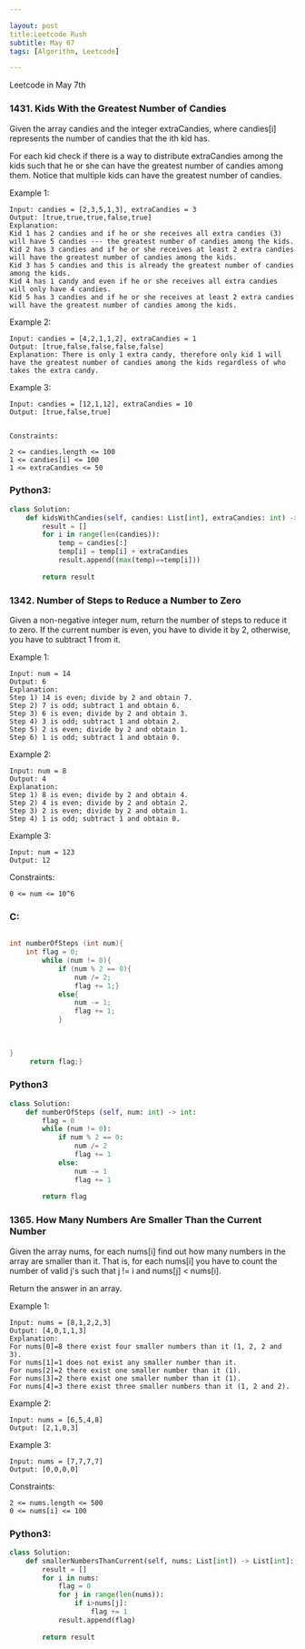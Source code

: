```yaml
---

layout: post
title:Leetcode Rush 
subtitle: May 07
tags: [Algorithm, Leetcode]

---
```



Leetcode in May 7th

### 1431. Kids With the Greatest Number of Candies


Given the array candies and the integer extraCandies, where candies[i] represents the number of candies that the ith kid has.

For each kid check if there is a way to distribute extraCandies among the kids such that he or she can have the greatest number of candies among them. Notice that multiple kids can have the greatest number of candies.

 

Example 1:

```
Input: candies = [2,3,5,1,3], extraCandies = 3
Output: [true,true,true,false,true] 
Explanation: 
Kid 1 has 2 candies and if he or she receives all extra candies (3) will have 5 candies --- the greatest number of candies among the kids. 
Kid 2 has 3 candies and if he or she receives at least 2 extra candies will have the greatest number of candies among the kids. 
Kid 3 has 5 candies and this is already the greatest number of candies among the kids. 
Kid 4 has 1 candy and even if he or she receives all extra candies will only have 4 candies. 
Kid 5 has 3 candies and if he or she receives at least 2 extra candies will have the greatest number of candies among the kids. 
```

Example 2:

```
Input: candies = [4,2,1,1,2], extraCandies = 1
Output: [true,false,false,false,false] 
Explanation: There is only 1 extra candy, therefore only kid 1 will have the greatest number of candies among the kids regardless of who takes the extra candy.

```
Example 3:

```
Input: candies = [12,1,12], extraCandies = 10
Output: [true,false,true]
 
```
```
Constraints:

2 <= candies.length <= 100
1 <= candies[i] <= 100
1 <= extraCandies <= 50
```


### Python3:

```python
class Solution:
    def kidsWithCandies(self, candies: List[int], extraCandies: int) -> List[bool]:
        result = []
        for i in range(len(candies)):
            temp = candies[:]
            temp[i] = temp[i] + extraCandies
            result.append((max(temp)==temp[i]))
        
        return result

```


### 1342. Number of Steps to Reduce a Number to Zero


Given a non-negative integer num, return the number of steps to reduce it to zero. If the current number is even, you have to divide it by 2, otherwise, you have to subtract 1 from it.

 

Example 1:

```
Input: num = 14
Output: 6
Explanation: 
Step 1) 14 is even; divide by 2 and obtain 7. 
Step 2) 7 is odd; subtract 1 and obtain 6.
Step 3) 6 is even; divide by 2 and obtain 3. 
Step 4) 3 is odd; subtract 1 and obtain 2. 
Step 5) 2 is even; divide by 2 and obtain 1. 
Step 6) 1 is odd; subtract 1 and obtain 0.
```

Example 2:

```
Input: num = 8
Output: 4
Explanation: 
Step 1) 8 is even; divide by 2 and obtain 4. 
Step 2) 4 is even; divide by 2 and obtain 2. 
Step 3) 2 is even; divide by 2 and obtain 1. 
Step 4) 1 is odd; subtract 1 and obtain 0.
```
Example 3:

```
Input: num = 123
Output: 12
``` 

Constraints:

```
0 <= num <= 10^6
```
### C:

```c

int numberOfSteps (int num){
    int flag = 0;
        while (num != 0){
            if (num % 2 == 0){
                num /= 2;
                flag += 1;}
            else{
                num -= 1;
                flag += 1;
            }
        
       

}
     return flag;}
```

### Python3

```python
class Solution:
    def numberOfSteps (self, num: int) -> int:
        flag = 0
        while (num != 0):
            if num % 2 == 0:
                num /= 2
                flag += 1
            else:
                num -= 1
                flag += 1
        
        return flag
```


### 1365. How Many Numbers Are Smaller Than the Current Number


Given the array nums, for each nums[i] find out how many numbers in the array are smaller than it. That is, for each nums[i] you have to count the number of valid j's such that j != i and nums[j] < nums[i].

Return the answer in an array.

 

Example 1:

```
Input: nums = [8,1,2,2,3]
Output: [4,0,1,1,3]
Explanation: 
For nums[0]=8 there exist four smaller numbers than it (1, 2, 2 and 3). 
For nums[1]=1 does not exist any smaller number than it.
For nums[2]=2 there exist one smaller number than it (1). 
For nums[3]=2 there exist one smaller number than it (1). 
For nums[4]=3 there exist three smaller numbers than it (1, 2 and 2).
```

Example 2:

```
Input: nums = [6,5,4,8]
Output: [2,1,0,3]
```

Example 3:

```
Input: nums = [7,7,7,7]
Output: [0,0,0,0]
```

Constraints:

```
2 <= nums.length <= 500
0 <= nums[i] <= 100
```

### Python3:

```python
class Solution:
    def smallerNumbersThanCurrent(self, nums: List[int]) -> List[int]:
        result = []
        for i in nums:
            flag = 0
            for j in range(len(nums)):
                if i>nums[j]:
                    flag += 1
            result.append(flag)
        
        return result
            
```
























